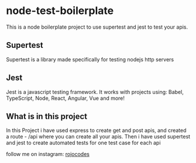 # node-test-boilerplate
This is a node boilerplate project to use supertest and jest to test your apis.

## Supertest
Supertest is a library made specifically for testing nodejs http servers

## Jest
Jest is a javascript testing framework.
It works with projects using: Babel, TypeScript, Node, React, Angular, Vue and more!


## What is in this project
In this Project i have used express to create get and post apis, and created a route - /api where you can create all your apis.
Then i have used supertest and jest to create automated tests for one test case for each api


follow me on instagram: [rojocodes](https://www.instagram.com/rojocodes/)